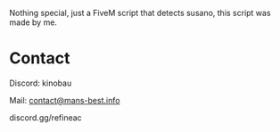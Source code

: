 Nothing special, just a FiveM script that detects susano, this script was made by me.

# Contact
Discord: kinobau

Mail: contact@mans-best.info

discord.gg/refineac
